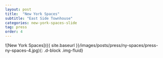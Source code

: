 ```yaml
---
layout: post
title:  "New York Spaces"
subtitle: "East Side Townhouse"
categories: new-york-spaces-slide
tag: press
order: 4
---
```


![New York Spaces]({{ site.baseurl }}/images/posts/press/ny-spaces/press-ny-spaces-4.jpg){: .d-block .img-fluid}

